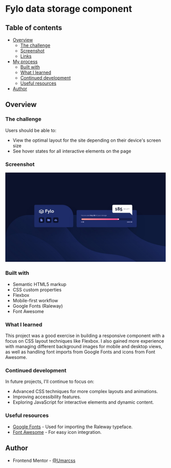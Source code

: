 # Fylo data storage component

## Table of contents

- [Overview](#overview)
  - [The challenge](#the-challenge)
  - [Screenshot](#screenshot)
  - [Links](#links)
- [My process](#my-process)
  - [Built with](#built-with)
  - [What I learned](#what-i-learned)
  - [Continued development](#continued-development)
  - [Useful resources](#useful-resources)
- [Author](#author)

## Overview

### The challenge

Users should be able to:

- View the optimal layout for the site depending on their device's screen size
- See hover states for all interactive elements on the page

### Screenshot

![](./design/desktop-design.jpg)


### Built with

- Semantic HTML5 markup
- CSS custom properties
- Flexbox
- Mobile-first workflow
- Google Fonts (Raleway)
- Font Awesome

### What I learned

This project was a good exercise in building a responsive component with a focus on CSS layout techniques like Flexbox. I also gained more experience with managing different background images for mobile and desktop views, as well as handling font imports from Google Fonts and icons from Font Awesome.

### Continued development

In future projects, I'll continue to focus on:

- Advanced CSS techniques for more complex layouts and animations.
- Improving accessibility features.
- Exploring JavaScript for interactive elements and dynamic content.

### Useful resources

- [Google Fonts](https://fonts.google.com/) - Used for importing the Raleway typeface.
- [Font Awesome](https://fontawesome.com/) - For easy icon integration.

## Author

- Frontend Mentor - [@Umarcss](https://www.frontendmentor.io/profile/Umarcss)
